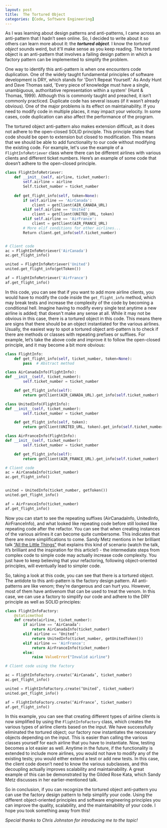 ```yaml
---
layout: post
title:  The Tortured Object
categories: [Code, Software Engineering]
---
```


As I was learning about design patterns and anti-patterns, I came across an anti-pattern that I hadn’t seen online. So, I decided to write about it so others can learn more about it: the ***tortured object***. I know the <em>tortured object</em> sounds weird, but it'll make sense as you keep reading. The tortured object is an anti-pattern that involves a failing design pattern in which a factory pattern can be implemented to simplify the problem. 

One way to identify this anti-pattern is when one encounters code duplication. One of the widely taught fundamental principles of software development is DRY, which stands for 'Don’t Repeat Yourself.' As Andy Hunt and Dave Thomas said, 'Every piece of knowledge must have a single, unambiguous, authoritative representation within a system' (Hunt & Thomas, 1999). Although this is commonly taught and preached, it isn’t commonly practiced. Duplicate code has several issues (if it wasn’t already obvious). One of the major problems is its effect on maintainability. If you need to modify code in multiple places, it may impact your velocity. In some cases, code duplication can also affect the performance of the program.

The tortured object anti-pattern also makes extension difficult, as it does not adhere to the open-closed SOLID principle. This principle states that code should be open to extension but closed to modification. This means that we should be able to add functionality to our code without modifying the existing code. For example, let's use the example of a `FlightInfoRetriever` class where there can be different airlines with various clients and different ticket numbers. Here’s an example of some code that doesn’t adhere to the open-closed principle.


```python
class FlightInfoRetriever:
    def __init__(self, airline, ticket_number):
        self.airline = airline
        Self.ticket_number = ticket_number
    
    def get_flight_info(self, token=None):
        if self.airline == 'AirCanada':
            client = getClient(AIR_CANADA_URL) 
        elif self.airline == 'United':
            client = getClient(UNITED_URL, token)
        elif self.airline == 'AirFrance':
            client = getClient(AIR_FRANCE_URL)
        # More elif conditions for other airlines...
        Return client.get_info(self.ticket_number)


# Client code
ac = FlightInfoRetriever('AirCanada')
ac.get_flight_info()

united = FlightInfoRetriever('United')
united.get_flight_info(getToken())

af = FlightInfoRetriever('AirFrance')
af.get_flight_info()
```

In this code, you can see that if you want to add more airline clients, you would have to modify the code inside the `get_flight_info` method, which may break tests and increase the complexity of the code by becoming a conditional hell. Imagine having to modify every single test anytime a new airline is added; that doesn't make any sense at all. While it may not be obvious in this case, there is a tortured object in this code. This means there are signs that there should be an object instantiated for the various airlines. Usually, the easiest way to spot a tortured object anti-pattern is to check if there are methods or classes with repeating prefixes or suffixes. For example, let’s take the above code and improve it to follow the open-closed principle, and it may become a bit more obvious:


```python
class FlightInfo:
    def get_flight_info(self, ticket_number, token=None):
        pass  # Abstract method

class AirCanadaInfo(FlightInfo):
def __init__(self, ticket_number):
        self.ticket_number = ticket_number

    def get_flight_info(self):
        return getClient(AIR_CANADA_URL).get_info(self.ticket_number)

class UnitedInfo(FlightInfo):
def __init__(self, ticket_number):
        self.ticket_number = ticket_number

    def get_flight_info(self, token):
        return getClient(UNITED_URL, token).get_info(self.ticket_number)

class AirFranceInfo(FlightInfo):
def __init__(self, ticket_number):
        self.ticket_number = ticket_number

    def get_flight_info(self):
        return getClient(AIR_FRANCE_URL).get_info(self.ticket_number)

# Client code
ac = AirCanadaInfo(ticket_number)
ac.get_flight_info()


united = UnitedInfo(ticket_number, getToken())
united.get_flight_info()

af = AirFranceInfo(ticket_number)
af.get_flight_info()
```

Now you can start to see the repeating suffixes (AirCanadaInfo, UnitedInfo, AirFranceInfo), and what looked like repeating code before still looked like repeating code after the refactor. You can see that when creating instances of the various airlines it can become quite cumbersome. This indicates that there are more simplifications to come. Sandy Metz mentions in her brilliant talk [“All the Little Things”](https://youtu.be/8bZh5LMaSmE) that explains this kind of scenario (watch the talk, it’s brilliant and the inspiration for this article!) - the intermediate steps from complex code to simple code may actually increase code complexity. You just have to keep believing that your refactoring, following object-oriented principles, will eventually lead to simpler code. 

So, taking a look at this code, you can see that there is a tortured object. The antidote to this anti-pattern is the factory design pattern. All anti-patterns are like venom; they’re dangerous and can hurt you. However, most of them have antivenom that can be used to treat the venom. In this case, we can use a factory to simplify our code and adhere to the DRY principle as well as SOLID principles:

```python
class FlightInfoFactory:
    @staticmethod
    def create(airline, ticket_number):
        if airline == ‘AirCanada’:
            return AirCanadaInfo(ticket_number)
        elif airline == ‘United’:
            return UnitedInfo(ticket_number, getUnitedToken())
        elif airline == 'AirFrance':
            return AirFranceInfo(ticket_number)
        else:
            raise ValueError("Invalid airline")

# Client code using the factory

ac = FlightInfoFactory.create(‘AirCanada’, ticket_number)
ac.get_flight_info()

united = FlightInfoFactory.create(‘United’, ticket_number)
united.get_flight_info()

af = FlightInfoFactory.create(‘AirFrance’, ticket_number)
af.get_flight_info()

```

In this example, you can see that creating different types of airline clients is now simplified by using the `FlightInfoFactory` class, which creates the various types of airline clients based on the input. We have successfully eliminated the tortured object; our factory now instantiates the necessary objects depending on the input. This is easier than calling the various classes yourself for each airline that you have to instantiate. Now, testing becomes a lot easier as well. Anytime in the future, if the functionality is extended to include more airlines, you would not have to modify any of the existing tests; you would either extend a test or add new tests. In this case, the client code doesn’t need to know the various subclasses, and this decoupling actually improves scalability and maintainability. A great example of this can be demonstrated by the Gilded Rose Kata, which Sandy Metz discusses in her earlier-mentioned talk.

So in conclusion, if you can recognize the tortured object anti-pattern you can use the factory design pattern to help simplify your code. Using the different object-oriented principles and software engineering principles you can improve the quality, scalability, and the maintainability of your code. I hope you took something away from this!

<em>Special thanks to Chris Johnston for introducing me to the topic!</em>
